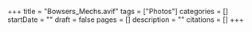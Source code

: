 +++
title = "Bowsers_Mechs.avif"
tags = ["Photos"]
categories = []
startDate = ""
draft = false
pages = []
description = ""
citations = []
+++
